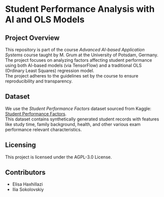# Student Performance Analysis with AI and OLS Models

## Project Overview

This repository is part of the course _Advanced AI-based Application Systems_ course taught by M. Grum at the University of Potsdam, Germany.<br>
The project focuses on analyzing factors affecting student performance using both AI-based models (via TensorFlow) and a traditional OLS (Ordinary Least Squares) regression model.<br>
The project adheres to the guidelines set by the course to ensure reproducibility and transparency.

## Dataset

We use the _Student Performance Factors_ dataset sourced from Kaggle: [Student Performance Factors](https://www.kaggle.com/datasets/lainguyn123/student-performance-factors/data).<br>
This dataset contains synthetically generated student records with features like study time, family background, health, and other various exam performance relevant characteristics.

## Licensing

This project is licensed under the AGPL-3.0 License.

## Contributors

- Elisa Haxhillazi
- Ilia Sokolovskiy
